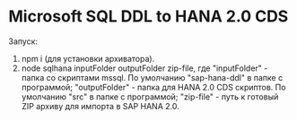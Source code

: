 # Microsoft SQL DDL to HANA 2.0 CDS

Запуск:
1. npm i (для установки архиватора).
2. node sqlhana inputFolder outputFolder zip-file, где
    "inputFolder" - папка со скриптами mssql. По умолчанию "sap-hana-ddl" в папке с программой;
    "outputFolder" - папка для HANA 2.0 CDS скриптов. По умолчанию "src" в папке с программой;
    "zip-file" - путь к готовый ZIP архиву для импорта в SAP HANA 2.0.